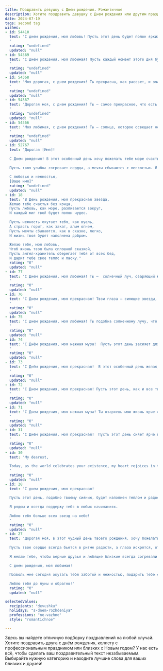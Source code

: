 ```yaml
---
title: Поздравить девушку c Днем рождения. Романтичное
description: Хотите поздравить девушку c Днем рождения или другим праздником? Наш ИИ создаст незабываемое поздравление, а вы обязательно выделитесь среди других.  
date: 2024-07-19
tags: second tag
wishes:
- id: 54410
  text: "С днем рождения, моя любовь! Пусть этот день будет полон ярких красок, искренних улыбок и самых теплых объятий. Желаю тебе море счастья, океан нежности и бесконечное небо любви.
  "
  rating: "undefined"
  updated: "null"
- id: 54369
  text: "С днем рождения, моя любимая! Пусть каждый момент этого дня будет наполнен счастьем, улыбками и нежностью. Ты — самый яркий луч солнца в моей жизни, и я безмерно счастлив, что судьба подарила мне тебя.
  "
  rating: "undefined"
  updated: "null"
- id: 54368
  text: "Моя дорогая, с днем рождения! Ты прекрасна, как рассвет, и очаровательна, как лунный свет. Пусть этот день будет полон радости, любви и нежных объятий, а каждый твой день будет озарен счастьем и теплом.
  "
  rating: "undefined"
  updated: "null"
- id: 54367
  text: "Дорогая моя, с днем рождения! Ты — самое прекрасное, что есть в моей жизни, и я благодарен судьбе за то, что она подарила мне тебя. Желаю тебе всего самого светлого, радостного и доброго. Пусть твоя жизнь будет наполнена любовью, счастьем и яркими мгновениями. Ты — мой идеал, моя мечта, и я люблю тебя больше всего на свете. 🎉❤️
  "
  rating: "undefined"
  updated: "null"
- id: 54366
  text: "Моя любимая, с днем рождения! Ты – солнце, которое освещает мою жизнь, и я безмерно благодарен за каждый миг, проведенный с тобой. Пусть этот день будет наполнен счастьем, любовью и чудесными мгновениями.
  "
  rating: "undefined"
  updated: "null"
- id: 52767
  text: "Дорогая [Имя]!
  
  С Днем рождения! В этот особенный день хочу пожелать тебе море счастья, океан любви и бескрайние горизонты вдохновения. Ты – светлая звезда, освещающая мой путь, и я надеюсь, что каждый миг твоей жизни будет наполнен радостью и гармонией.
  
  Пусть твоя улыбка согревает сердца, а мечты сбываются с легкостью. Я благодарен за каждую минуту, проведенную с тобой, и желаю, чтобы впереди нас ждало множество волшебных моментов.
  
  С любовью и нежностью,
  [Ваше имя]"
  rating: "undefined"
  updated: "null"
- id: 18
  text: "В День рождения, моя прекрасная звезда,
  Желаю тебе счастья без конца,
  Пусть любовь, как море, разливается вокруг,
  И каждый миг твой будет полон чудес.
  
  Пусть нежность окутает тебя, как вуаль,
  А страсть горит, как закат, алым огнем,
  Пусть мечты сбываются, как в сказке, легко,
  И жизнь твоя будет наполнена добром.
  
  Желаю тебе, моя любовь,
  Чтоб жизнь твоя была сплошной сказкой,
  Пусть ангел-хранитель оберегает тебя от всех бед,
  И дарит тебе свое тепло и ласку."
  rating: "0"
  updated: "null"
- id: 77
  text: "С Днем рождения, моя любимая! Ты –  солнечный луч, озаряющий мою жизнь, нежный цветок, наполняющий ее ароматом счастья. Желаю тебе цвести ярче с каждым днем, исполнять все свои мечты и всегда знать, как сильно я тебя люблю!
  "
  rating: "0"
  updated: "null"
- id: 76
  text: "С Днем рождения, моя прекрасная! Твои глаза – сияющие звезды, твой смех – музыка для моей души. Пусть этот день будет полон света, тепла и любви, как и каждый день, проведенный рядом с тобой.
  "
  rating: "0"
  updated: "null"
- id: 75
  text: "С днем рождения, моя любимая! Ты подобна солнечному лучу, что озаряет мой мир и наполняет его смыслом. Пусть сбываются твои самые заветные мечты, а жизнь будет наполнена счастьем, нежностью и любовью.
  "
  rating: "0"
  updated: "null"
- id: 74
  text: "С Днём рождения, моя нежная муза!  Пусть этот день засияет для тебя тысячей искр радости, а жизнь будет наполнена ароматом счастья и любовью, крепкой, как объятия. Ты – моя Вселенная, и я бесконечно счастлив быть рядом с тобой.
  "
  rating: "0"
  updated: "null"
- id: 73
  text: "С Днём рождения, моя прекрасная!  В этот особенный день желаю, чтобы твоя жизнь была наполнена светом, теплом и радостью, как солнечный луч, касающийся твоей нежной щеки. Пусть твоя улыбка, такая же яркая, как звёзды на ночном небе, освещает мой путь, а твои глаза, полные любви и нежности, всегда смотрят только на меня.
  "
  rating: "0"
  updated: "null"
- id: 72
  text: "С Днем рождения, моя прекрасная! Пусть этот день, как и все твои дни, будет наполнен светом, теплом и любовью. Ты – мой лучик солнца, озаряющий мою жизнь, ты – моя мелодия, делающая ее гармоничной. Я желаю тебе цвести, сиять и радоваться каждому мгновению.
  "
  rating: "0"
  updated: "null"
- id: 71
  text: "С Днем рождения, моя нежная муза! Ты озаряешь мою жизнь ярче солнца, наполняешь ее смыслом и теплом. Желаю, чтобы твои глаза всегда сияли от счастья, а улыбка не сходила с твоих прекрасных губ. Пусть сбудутся твои самые заветные мечты, а я сделаю все, чтобы быть рядом и делить с тобой каждый неповторимый миг.
  "
  rating: "0"
  updated: "null"
- id: 31
  text: "С Днём рождения, моя прекрасная!  Пусть этот день сияет ярче всех звёзд на небе, ведь он подарил миру тебя -  самую нежную, самую лучезарную и самую желанную. Желаю, чтобы твоё сердечко всегда было наполнено радостью, а глаза искрились счастьем. Пусть моя любовь будет для тебя надёжным оберегом, а каждый новый день –  волшебным приключением, полным любви и вдохновения.
  "
  rating: "0"
  updated: "null"
- id: 30
  text: "My dearest,
  
  Today, as the world celebrates your existence, my heart rejoices in the privilege of knowing and loving you. May your day be filled with the sweetness of a thousand smiles, the fragrance of a million flowers, and the warmth of a love that burns brighter than a thousand suns. Happy birthday, my love!
  "
  rating: "0"
  updated: "null"
- id: 28
  text: "С днем рождения, моя прекрасная!
  
  Пусть этот день, подобно твоему сиянию, будет наполнен теплом и радостью. Желаю тебе неиссякаемого счастья, как неисчерпаемо море, и вдохновения, как необъятно небо. Будь всегда собой - удивительной, нежной, сильной и полной жизни, как сама природа.
  
  Я рядом и всегда поддержу тебя в любых начинаниях.
  
  Люблю тебя больше всех звезд на небе!
  "
  rating: "0"
  updated: "null"
- id: 27
  text: "Дорогая моя, в этот чудный день твоего рождения, хочу пожелать тебе, чтобы каждая твоя мечта обрела крылья и устремилась к небу, унося тебя ввысь, туда, где царит счастье и любовь.
  
  Пусть твое сердце всегда бьется в ритме радости, а глаза искрятся, отражая свет самой жизни. Будь подобна изысканному цветку, распускающему лепестки навстречу ласковому солнцу, будь прекрасна, как утренняя заря, и загадочна, как ночное небо.
  
  Я желаю тебе, чтобы верные друзья и любящие близкие всегда согревали твою душу теплом, чтобы каждый твой шаг был легким и уверенным, а судьба вела тебя по светлой дороге, полной приятных сюрпризов и незабываемых встреч.
  
  С днем рождения, моя любимая!
  
  Позволь мне сегодня окутать тебя заботой и нежностью, подарить тебе самый искренний поцелуй и признаться в том, что ты – самая драгоценная и неповторимая женщина в моей жизни.
  
  Люблю тебя до луны и обратно!"
  rating: "0"
  updated: "null"

selectedValues:
  recipients: "devushku"
  holidays: "s-dnem-rozhdeniya"
  professions: "ne-vazhno"
  style: "romantichnoe"

---
```


Здесь вы найдете отличную подборку поздравлений на любой случай. 
Хотите поздравить друга с днём рождения, коллегу с профессиональным праздником или близких с Новым годом? У нас есть всё, чтобы сделать ваш поздравительный текст незабываемым. Выбирайте нужную категорию и находите лучшие слова для ваших близких и друзей!

